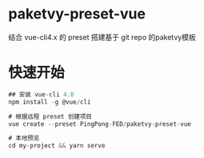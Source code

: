 # paketvy-preset-vue
结合 vue-cli4.x 的 preset 搭建基于 git repo 的paketvy模板

# 快速开始
```js
## 安装 vue-cli 4.0
npm install -g @vue/cli

# 根据远程 preset 创建项目
vue create --preset PingPong-FED/paketvy-preset-vue

# 本地预览
cd my-project && yarn serve
```
